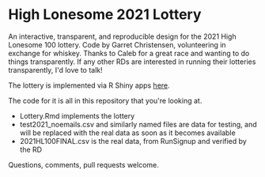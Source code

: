# High Lonesome 2021 Lottery
An interactive, transparent, and reproducible design for the 2021 High Lonesome 100 lottery. Code by Garret Christensen, volunteering in exchange for whiskey. Thanks to Caleb for a great race and wanting to do things transparently. If any other RDs are interested in running their lotteries transparently, I'd love to talk!

The lottery is implemented via R Shiny apps [here](https://garretchristensen.shinyapps.io/Lottery2021/).

The code for it is all in this repository that you're looking at.

* Lottery.Rmd implements the lottery
* test2021_noemails.csv and similarly named files are data for testing, and will be replaced with the real data as soon as it becomes available
* 2021HL100FINAL.csv is the real data, from RunSignup and verified by the RD


Questions, comments, pull requests welcome.
